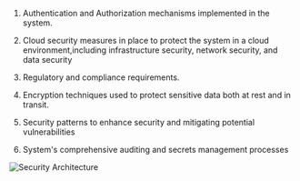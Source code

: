 1. Authentication and Authorization mechanisms implemented in the system.

2. Cloud security measures in place to protect the system in a cloud environment,including infrastructure security, network security, and data security

3. Regulatory and compliance requirements.

4. Encryption techniques used to protect sensitive data both at rest and in transit.

5. Security patterns to enhance security and mitigating potential vulnerabilities

6. System's comprehensive auditing and secrets management processes

![Security Architecture](/Images/SecurityArch.png)
